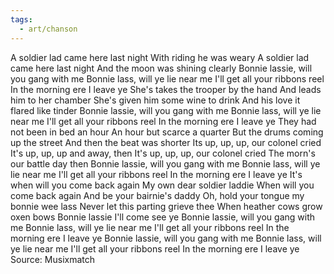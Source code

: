 ```yaml
---
tags:
  - art/chanson
---
```

A soldier lad came here last night
With riding he was weary
A soldier lad came here last night
And the moon was shining clearly
Bonnie lassie, will you gang with me
Bonnie lass, will ye lie near me
I'll get all your ribbons reel
In the morning ere I leave ye
She's takes the trooper by the hand
And leads him to her chamber
She's given him some wine to drink
And his love it flared like tinder
Bonnie lassie, will you gang with me
Bonnie lass, will ye lie near me
I'll get all your ribbons reel
In the morning ere I leave ye
They had not been in bed an hour
An hour but scarce a quarter
But the drums coming up the street
And then the beat was shorter
Its up, up, up, our colonel cried
It's up, up, up and away, then
It's up, up, up, our colonel cried
The morn's our battle day then
Bonnie lassie, will you gang with me
Bonnie lass, will ye lie near me
I'll get all your ribbons reel
In the morning ere I leave ye
It's when will you come back again
My own dear soldier laddie
When will you come back again
And be your bairnie's daddy
Oh, hold your tongue my bonnie wee lass
Never let this parting grieve thee
When heather cows grow oxen bows
Bonnie lassie I'll come see ye
Bonnie lassie, will you gang with me
Bonnie lass, will ye lie near me
I'll get all your ribbons reel
In the morning ere I leave ye
Bonnie lassie, will you gang with me
Bonnie lass, will ye lie near me
I'll get all your ribbons reel
In the morning ere I leave ye
Source: Musixmatch